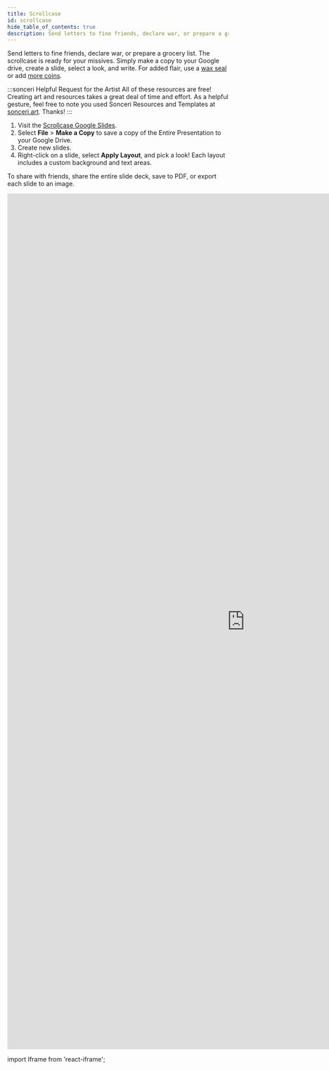 ```yaml
---
title: Scrollcase
id: scrollcase
hide_table_of_contents: true
description: Send letters to fine friends, declare war, or prepare a grocery list. The scrollcase is ready for your missives. Google Slides journal series.
---
```


Send letters to fine friends, declare war, or prepare a grocery list. The scrollcase is ready for your missives. Simply make a copy to your Google drive, create a slide, select a look, and write. For added flair, use a [wax seal](wax-seals.md) or add [more coins](coins.md).

:::sonceri Helpful Request for the Artist
All of these resources are free! Creating art and resources takes a great deal of time and effort. As a helpful gesture, feel free to note you used Sonceri Resources and Templates at [sonceri.art](https://sonceri.art/). Thanks!
:::

1. Visit the [Scrollcase Google Slides](https://docs.google.com/presentation/d/1AyNMqpj4GJz_vZm4weMPPGA0opVdIv-g1m4fzxBIQu0).
2. Select **File** > **Make a Copy** to save a copy of the Entire Presentation to your Google Drive.
3. Create new slides.
4. Right-click on a slide, select **Apply Layout**, and pick a look! Each layout includes a custom background and text areas.

To share with friends, share the entire slide deck, save to PDF, or export each slide to an image.

<div className='responsive-tall-google-slides'>

<iframe src="https://docs.google.com/presentation/d/e/2PACX-1vTexZuZqcoQ8KbSoYaC-rvAZV6PQuhr-A7GsbNicuQSNLiZapy1zClUBJEGBxMH9WM2tAI8TJ-9DnVI/embed?start=false&loop=false&delayms=3000" frameborder="0" width="1080" height="1949" allowFullScreen="true" mozallowFullScreen="true" webkitallowFullScreen="true"></iframe>

</div>

import Iframe from 'react-iframe';